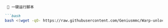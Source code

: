```markdown
 🚀 一键运行脚本

```bash
bash <(wget -qO- https://raw.githubusercontent.com/Geniusmmc/Warp-unlock/main/warp_manager.sh)
